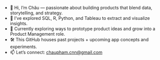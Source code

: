 - 👋 Hi, I’m Châu — passionate about building products that blend data, storytelling, and strategy.
- 🧠 I’ve explored SQL, R, Python, and Tableau to extract and visualize insights.
- 🚀 Currently exploring ways to prototype product ideas and grow into a Product Management role.
- 🛠️ This GitHub houses past projects + upcoming app concepts and experiments.
- 📫 Let’s connect: chaupham.cnn@gmail.com

<!---
digitalchau/digitalchau is a ✨ special ✨ repository because its `README.md` (this file) appears on your GitHub profile.
You can click the Preview link to take a look at your changes.
--->
